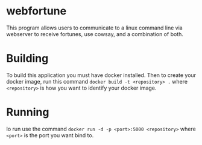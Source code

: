 # webfortune
This program allows users to communicate to a linux command line via webserver to receive fortunes, use cowsay, and a combination of both.

# Building
To build this application you must have docker installed. Then to create your docker image, run this command `docker build -t <repository> .` where `<repository>` is how you want to identify your docker image.

# Running
Io run use the command `docker run -d -p <port>:5000 <repository>` where `<port>` is the port you want bind to.

